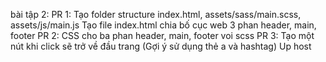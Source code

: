 bài tập 2:
PR 1:
Tạo folder structure index.html, assets/sass/main.scss, assets/js/main.js
Tạo file index.html chia bố cục web 3 phan header, main, footer
PR 2:
CSS cho ba phan header, main, footer voi scss
PR 3:
Tạo một nút khi click sẽ trở về đầu trang (Gợi ý sử dụng thẻ a và hashtag)
Up host